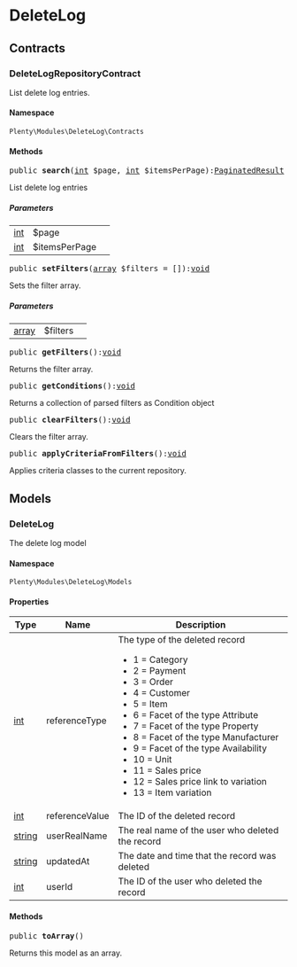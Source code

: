 

# DeleteLog<a name="deletelog_deletelog"></a>
    
## Contracts<a name="deletelog_deletelog_contracts"></a>
### DeleteLogRepositoryContract<a name="deletelog_contracts_deletelogrepositorycontract"></a>

List delete log entries.


#### Namespace

`Plenty\Modules\DeleteLog\Contracts`



#### Methods

<pre>public <strong>search</strong>(<a target="_blank" href="http://php.net/int">int</a> $page, <a target="_blank" href="http://php.net/int">int</a> $itemsPerPage):<a href="miscellaneous#miscellaneous_models_paginatedresult">PaginatedResult</a>
</pre>

    
List delete log entries
    
##### <strong>Parameters</strong>
    
<table class="table table-condensed">    <tr>
        <td><a target="_blank" href="http://php.net/int">int</a></td>
        <td>$page</td>
        <td></td>
    </tr>
    <tr>
        <td><a target="_blank" href="http://php.net/int">int</a></td>
        <td>$itemsPerPage</td>
        <td></td>
    </tr>
</table>


<pre>public <strong>setFilters</strong>(<a target="_blank" href="http://php.net/array">array</a> $filters = []):<a href="miscellaneous#miscellaneous__void">void</a>
</pre>

    
Sets the filter array.
    
##### <strong>Parameters</strong>
    
<table class="table table-condensed">    <tr>
        <td><a target="_blank" href="http://php.net/array">array</a></td>
        <td>$filters</td>
        <td></td>
    </tr>
</table>


<pre>public <strong>getFilters</strong>():<a href="miscellaneous#miscellaneous__void">void</a>
</pre>

    
Returns the filter array.
    
<pre>public <strong>getConditions</strong>():<a href="miscellaneous#miscellaneous__void">void</a>
</pre>

    
Returns a collection of parsed filters as Condition object
    
<pre>public <strong>clearFilters</strong>():<a href="miscellaneous#miscellaneous__void">void</a>
</pre>

    
Clears the filter array.
    
<pre>public <strong>applyCriteriaFromFilters</strong>():<a href="miscellaneous#miscellaneous__void">void</a>
</pre>

    
Applies criteria classes to the current repository.
    
## Models<a name="deletelog_deletelog_models"></a>
### DeleteLog<a name="deletelog_models_deletelog"></a>

The delete log model


#### Namespace

`Plenty\Modules\DeleteLog\Models`


#### Properties

<table class="table table-bordered table-striped table-condensed table-hover">
    <thead>
    <tr>
        <th>Type</th>
        <th>Name</th>
        <th>Description</th>
    </tr>
    </thead>
    <tbody><tr>
            <td><a target="_blank" href="http://php.net/int">int</a></td>
            <td>referenceType</td>
            <td>The type of the deleted record<ul><li>1 = Category</li><li>2 = Payment</li><li>3 = Order</li><li>4 = Customer</li><li>5 = Item</li><li>6 = Facet of the type Attribute</li><li>7 = Facet of the type Property</li><li>8 = Facet of the type Manufacturer</li><li>9 = Facet of the type Availability</li><li>10 = Unit</li><li>11 = Sales price</li><li>12 = Sales price link to variation</li><li>13 = Item variation</li></ul></td>
        </tr><tr>
            <td><a target="_blank" href="http://php.net/int">int</a></td>
            <td>referenceValue</td>
            <td>The ID of the deleted record</td>
        </tr><tr>
            <td><a target="_blank" href="http://php.net/string">string</a></td>
            <td>userRealName</td>
            <td>The real name of the user who deleted the record</td>
        </tr><tr>
            <td><a target="_blank" href="http://php.net/string">string</a></td>
            <td>updatedAt</td>
            <td>The date and time that the record was deleted</td>
        </tr><tr>
            <td><a target="_blank" href="http://php.net/int">int</a></td>
            <td>userId</td>
            <td>The ID of the user who deleted the record</td>
        </tr></tbody>
</table>


#### Methods

<pre>public <strong>toArray</strong>()</pre>

    
Returns this model as an array.
    
